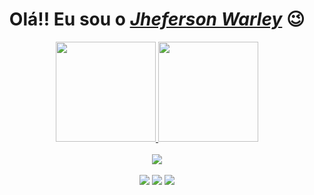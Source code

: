 
<div>

  <h1 align="center">Olá!! Eu sou o <a href="https://www.linkedin.com/in/jheferson-warley/" target="_blank"><i>Jheferson Warley</i></a> 😉</h1>
<div align="center">
  <a href="https://github.com/jheferson-warley" target="_blank">
  <img height="160em" src="https://github-readme-stats.vercel.app/api?username=jheferson-warley&show_icons=true&theme=midnight-purple&include_all_commits=true&count_private=true&bg_color=45,0d1117,24252D&hide_border=true&title_color=e3e1e3&text_color=ffffff&border_radius=10&icon_color=DA18A3&card_width=350"/>
  <img height="160em" src="https://github-readme-stats.vercel.app/api/top-langs/?username=jheferson-warley&layout=compact&langs_count=7&theme=midnight-purple&bg_color=45,0d1117,24252D&hide_border=true&title_color=e3e1e3&text_color=ffffff&border_radius=10&icon_color=DA18A3&card_width=350"/>
</div>

<div align="center" valign="top"><br>
  <a href="https://skillicons.dev"> 
  <img src="https://skillicons.dev/icons?i=html,css,js,ts,react,nodejs"></img>
  </a>
</div><br>
 
<div align="center">
  <a href="https://www.instagram.com/jheferson_warley/" target="_blank"><img src="https://img.shields.io/badge/-Instagram-%23E4405F?style=for-the-badge&logo=instagram&logoColor=white" target="_blank"></a>
  <a href="https://www.linkedin.com/in/jheferson-warley/" target="_blank"><img src="https://img.shields.io/badge/-LinkedIn-%230077B5?style=for-the-badge&logo=linkedin&logoColor=white" target="_blank"></a> 
  <a href="mailto:jhefersonwarley@gmail.com"><img src="https://img.shields.io/badge/-Gmail-%23333?style=for-the-badge&logo=gmail&logoColor=white" target="_blank"></a>
</div>

<div align="center">
  

  
</div>

